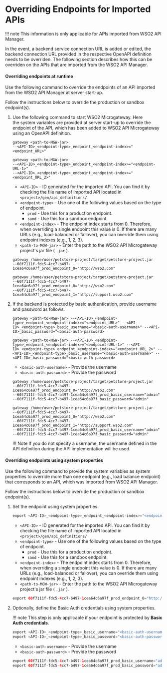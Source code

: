 # Overriding Endpoints for Imported APIs

!!! note
    This information is only applicable for APIs imported from WSO2 API Manager.

In the event, a backend service connection URL is added or edited, the backend connection URL provided in the respective OpenAPI definition needs to be overriden. The following section describes how this can be overriden on the APIs that are imported from the WSO2 API Manager.

#### Overriding endpoints at runtime

Use the following command to override the endpoints of an API imported from the WSO2 API Manager at server start-up.

Follow the instructions below to override the production or sandbox endpoint(s).

1.  Use the following command to start WSO2 Microgateway. Here the system variables are provided at server start-up to override the endpoint of the API, which has been added to WSO2 API Microgateway using an OpenAPI definition.

    ``` text tab="Override single endpoint"
    gateway <path-to-MGW-jar> 
    --<API-ID>_<endpoint-type>_endpoint_<endpoint-index>="<endpoint_URL>"
    ```
    
    ``` text tab="Override Multiple endpoints"
    gateway <path-to-MGW-jar> 
    --<API-ID>_<endpoint-type>_endpoint_<endpoint-index>="<endpoint-URL-1>" 
    --<API-ID>_<endpoint-type>_endpoint_<endpoint-index>="<endpoint_URL_2>"
    ```
    
    - `<API-ID>` - ID generated for the imported API. You can find it by checking the file name of imported API located in `<project>/gen/api_definitions/`
    - `<endpoint-type>` - Use one of the following values based on the type of endpoint.
        - `prod` - Use this for a production endpoint.
        - `sand` - Use this for a sandbox endpoint.
    - `<endpoint-index>` - The endpoint index starts from 0. Therefore, when overriding a single endpoint this value is 0. If there are many URLs (e.g., load-balanced or failover), you can override them using endpoint indexes (e.g., 1, 2, 3).
    - `<path-to-MGW-jar>` - Enter the path to the WSO2 API Microgateway project's jar file ( `.jar` ).

    ``` text tab="Example 1 - single endpoint"
    gateway /home/user/petstore-project/target/petstore-project.jar  
    --60f7111f-fdc5-4cc7-b497-1cea64c6a97f_prod_endpoint_0="http://wso2.com"
    ```
    
    ``` text tab="Example 2 - multiple endpoints"
    gateway /home/user/petstore-project/target/petstore-project.jar 
    --60f7111f-fdc5-4cc7-b497-1cea64c6a97f_prod_endpoint_0="http://wso2.com" 
    --60f7111f-fdc5-4cc7-b497-1cea64c6a97f_prod_endpoint_1="http://support.wso2.com"
    ```

2. If the backend is protected by basic authentication, provide username and password as follows.
    
    ``` text tab="Override single endpoint"
    gateway <path-to-MGW-jar> --<API-ID>_<endpoint-type>_endpoint_<endpoint-index>="<endpoint_URL>" --<API-ID>_<endpoint-type>_basic_username="<basic-auth-username>" --<API-ID>_basic_password="<basic-auth-password>
    ```
    
    ``` text tab="Override Multiple endpoints"
    gateway <path-to-MGW-jar> --<API-ID>_<endpoint-type>_endpoint_<endpoint-index>="<endpoint-URL-1>" --<API-ID>_<endpoint-type>_endpoint_<endpoint-index>="<endpoint_URL_2>" --<API-ID>_<endpoint-type>_basic_username="<basic-auth-username>" --<API-ID>_basic_password="<basic-auth-password>
    ```
   
    - `<basic-auth-username>` - Provide the username                            
    - `<basic-auth-password>` - Provide the password                               
   
    ``` text tab="Example 1 - single endpoint"
    gateway /home/user/petstore-project/target/petstore-project.jar  
    --60f7111f-fdc5-4cc7-b497-1cea64c6a97f_prod_endpoint_0="http://wso2.com"
    --60f7111f-fdc5-4cc7-b497-1cea64c6a97f_prod_basic_username="admin" 
    --60f7111f-fdc5-4cc7-b497-1cea64c6a97f_basic_password="admin"
    ```
    
    ``` text tab="Example 2 - multiple endpoints"
    gateway /home/user/petstore-project/target/petstore-project.jar 
    --60f7111f-fdc5-4cc7-b497-1cea64c6a97f_prod_endpoint_0="http://wso2.com" 
    --60f7111f-fdc5-4cc7-b497-1cea64c6a97f_prod_endpoint_1="http://support.wso2.com"
    --60f7111f-fdc5-4cc7-b497-1cea64c6a97f_prod_basic_username="admin" 
    --60f7111f-fdc5-4cc7-b497-1cea64c6a97f_basic_password="admin"
    ```
 
    !!! Note
        If you do not specify a username, the username defined in the API definition during the API implementation will be used.

#### Overriding endpoints using system properties

Use the following command to provide the system variables as system properties to override more than one endpoint (e.g., load balance endpoint) that corresponds to an API, which was imported from WSO2 API Manager.

Follow the instructions below to override the production or sandbox endpoint(s).

1. Set the endpoint using system properties. 

    ``` java tab="Format"
    export <API-ID>_<endpoint-type>_endpoint_<endpoint-index>="<endpoint-URL>" <API-ID>_<endpoint-type>_endpoint_<endpoint-index>="<endpoint-URL-2>" <path-to-MGW-jar>
    ```
    
    - `<API-ID>` - ID generated for the imported API. You can find it by checking the file name of imported API located in `<project>/gen/api_definitions/`
    - `<endpoint-type>` - Use one of the following values based on the type of endpoint.
       - `prod` - Use this for a production endpoint.
       - `sand` - Use this for a sandbox endpoint.
    - `<endpoint-index>` - The endpoint index starts from 0. Therefore, when overriding a single endpoint this value is 0. If there are many URLs (e.g., load-balanced or failover), you can override them using endpoint indexes (e.g., 1, 2, 3).
    - `<path-to-MGW-jar>` - Enter the path to the WSO2 API Microgateway project's jar file ( `.jar` ).
    
    ``` java tab="Example"
    export 60f7111f-fdc5-4cc7-b497-1cea64c6a97f_prod_endpoint_0="http://wso2.com" 60f7111f-fdc5-4cc7-b497-1cea64c6a97f_prod_endpoint_1="http://support.wso2.com" /home/user/petstore-project/target/petstore-project.jar
    ```

2. Optionally, define the Basic Auth credentials using system properties.

    !!! note
        This step is only applicable if your endpoint is protected by **Basic Auth credentials**.
    
    ``` java tab="Format"
    export <API-ID>_<endpoint-type>_basic_username="<basic-auth-username>"
    export <API-ID>_<endpoint-type>_basic_password="<basic-auth-password>"
    ```
    
    - `<basic-auth-username>` - Provide the username                            
    - `<basic-auth-password>` - Provide the password 
    
    ``` java tab="Example"
    export 60f7111f-fdc5-4cc7-b497-1cea64c6a97f_prod_basic_username="admin"
    export 60f7111f-fdc5-4cc7-b497-1cea64c6a97f_prod_basic_password="admin"
    ```

